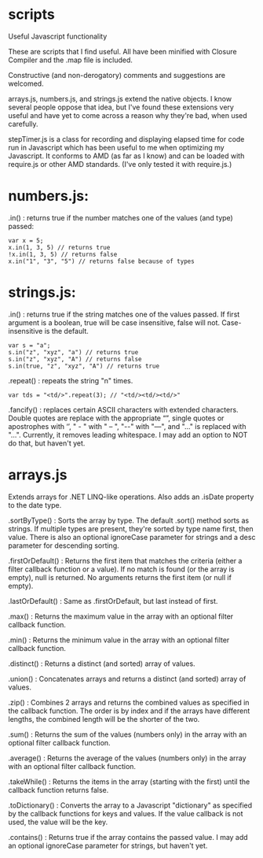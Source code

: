 scripts
=======

Useful Javascript functionality

These are scripts that I find useful.  All have been minified with Closure Compiler and the .map file is included.

Constructive (and non-derogatory) comments and suggestions are welcomed.

arrays.js, numbers.js, and strings.js extend the native objects.  I know several people oppose that idea, but I've found these extensions very useful and have yet to come across a reason why they're bad, when used carefully.

stepTimer.js is a class for recording and displaying elapsed time for code run in Javascript which has been useful to me when optimizing my Javascript.  It conforms to AMD (as far as I know) and can be loaded with require.js or other AMD standards. (I've only tested it with require.js.)

numbers.js:
===========

.in() : returns true if the number matches one of the values (and type) passed:

	var x = 5;
	x.in(1, 3, 5) // returns true
	!x.in(1, 3, 5) // returns false
	x.in("1", "3", "5") // returns false because of types

strings.js:
===========

.in() : returns true if the string matches one of the values passed. If first argument is a boolean, true will be case insensitive, false will not. Case-insensitive is the default.

	var s = "a";
	s.in("z", "xyz", "a") // returns true
	s.in("z", "xyz", "A") // returns false
	s.in(true, "z", "xyz", "A") // returns true

.repeat() : repeats the string "n" times.

	var tds = "<td/>".repeat(3); // "<td/><td/><td/>"

.fancify() : replaces certain ASCII characters with extended characters.
	Double quotes are replace with the appropriate “”, single quotes or apostrophes with ‘’, " - " with " – ", "--" with "—", and "..." is replaced with "…".  Currently, it removes leading whitespace. I may add an option to NOT do that, but haven't yet.

arrays.js
===========
Extends arrays for .NET LINQ-like operations. Also adds an .isDate property to the date type.

.sortByType() : Sorts the array by type.  The default .sort() method sorts as strings. If multiple types are present, they're sorted by type name first, then value. There is also an optional ignoreCase parameter for strings and a desc parameter for descending sorting.

.firstOrDefault() : Returns the first item that matches the criteria (either a filter callback function or a value). If no match is found (or the array is empty), null is returned. No arguments returns the first item (or null if empty).

.lastOrDefault() : Same as .firstOrDefault, but last instead of first.

.max() : Returns the maximum value in the array with an optional filter callback function.

.min() : Returns the minimum value in the array with an optional filter callback function.

.distinct() : Returns a distinct (and sorted) array of values.

.union() : Concatenates arrays and returns a distinct (and sorted) array of values.

.zip() : Combines 2 arrays and returns the combined values as specified in the callback function. The order is by index and if the arrays have different lengths, the combined length will be the shorter of the two. 

.sum() : Returns the sum of the values (numbers only) in the array with an optional filter callback function.

.average() :  Returns the average of the values (numbers only) in the array with an optional filter callback function.

.takeWhile() : Returns the items in the array (starting with the first) until the callback function returns false.

.toDictionary() : Converts the array to a Javascript "dictionary" as specified by the callback functions for keys and values. If the value callback is not used, the value will be the key.

.contains() : Returns true if the array contains the passed value.  I may add an optional ignoreCase parameter for strings, but haven't yet.
